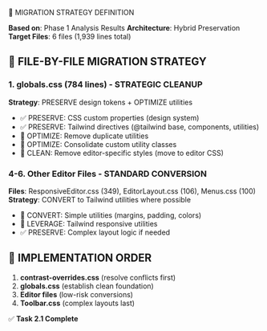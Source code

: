 🎯 MIGRATION STRATEGY DEFINITION

**Based on**: Phase 1 Analysis Results
**Architecture**: Hybrid Preservation
**Target Files**: 6 files (1,939 lines total)

## 🎯 FILE-BY-FILE MIGRATION STRATEGY

### 1. globals.css (784 lines) - STRATEGIC CLEANUP
**Strategy**: PRESERVE design tokens + OPTIMIZE utilities
- ✅ PRESERVE: CSS custom properties (design system)
- ✅ PRESERVE: Tailwind directives (@tailwind base, components, utilities)
- 🔧 OPTIMIZE: Remove duplicate utilities
- 🔧 OPTIMIZE: Consolidate custom utility classes
- 🔧 CLEAN: Remove editor-specific styles (move to editor CSS)

### 4-6. Other Editor Files - STANDARD CONVERSION
**Files**: ResponsiveEditor.css (349), EditorLayout.css (106), Menus.css (100)
**Strategy**: CONVERT to Tailwind utilities where possible
- 🔧 CONVERT: Simple utilities (margins, padding, colors)
- 🔧 LEVERAGE: Tailwind responsive utilities
- ✅ PRESERVE: Complex layout logic if needed

## 📅 IMPLEMENTATION ORDER
1. **contrast-overrides.css** (resolve conflicts first)
2. **globals.css** (establish clean foundation)
3. **Editor files** (low-risk conversions)
4. **Toolbar.css** (complex layouts last)

✅ **Task 2.1 Complete**


